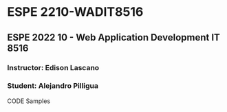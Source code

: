 # ESPE 2210-WADIT8516
## ESPE 2022 10 - Web Application Development IT 8516
### Instructor: Edison Lascano
### Student: Alejandro Pilligua
CODE Samples
